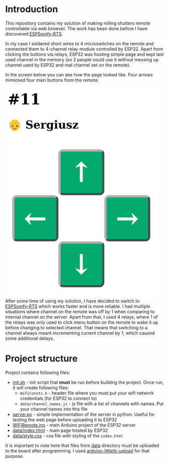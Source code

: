 # Introduction
This repository contains my solution of making rolling shutters remote controllable via web browser. The work has been done before I have discovered [ESPSomfy-RTS](https://github.com/rstrouse/ESPSomfy-RTS).

In my case I soldered short wires to 4 microswitches on the remote and connected them to 4-channel relay module controlled by ESP32. Apart from clicking the buttons via relays, ESP32 was hosting simple page and kept last used channel in the memory (so 2 people could use it without messing up channel used by ESP32 and real channel set on the remote).

In the screen below you can see how the page looked like. Four arrows mimicked four main buttons from the remote.

![Page](screen.png "How the page looked like")

After some time of using my solution, I have decided to switch to [ESPSomfy-RTS](https://github.com/rstrouse/ESPSomfy-RTS) which works faster and is more reliable. I had multiple situations where channel on the remote was off by 1 when comparing to internal channel on the server. Apart from that, I used 4 relays, where 1 of the relays was only used to click menu button on the remote to wake it up before changing to selected channel. That means that switching to a channel always meant incrementing current channel by 1, which caused some additional delays.

# Project structure
Project contains following files:
+ [init.sh](./init.sh) - init script that __must__ be run before building the project. Once run, it will create following files:
  + `WiFiConsts.h` - header file where you must put your wifi network credentials (for ESP32 to connect to)
  + `data/channel_names.js` - js file with a list of channels with names. Put your channel names into this file
+ [server.py](./server.py) - simple implementation of the server in python. Useful for testing the web page before uploading it to ESP32
+ [WiFiRemote.ino](./WiFiRemote.ino) - main Arduino project of the ESP32 server
+ [data/index.html](./data/index.html) - main page hosted by ESP32
+ [data/style.css](./data/style.css) - css file with styling of the `index.html`

It is important to note here that files from [data](./data) directory must be uploaded to the board after programming. I used [arduino-littlefs-upload](https://github.com/earlephilhower/arduino-littlefs-upload) for that purpose.